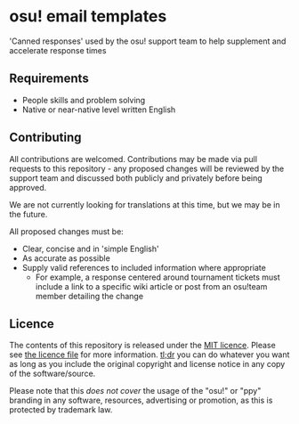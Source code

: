 osu! email templates
===============

'Canned responses' used by the osu! support team to help supplement and accelerate response times

## Requirements

- People skills and problem solving
- Native or near-native level written English

## Contributing

All contributions are welcomed. Contributions may be made via pull requests to this repository - any proposed changes will be reviewed by the support team and discussed both publicly and privately before being approved.

We are not currently looking for translations at this time, but we may be in the future.

All proposed changes must be:

* Clear, concise and in 'simple English'
* As accurate as possible
* Supply valid references to included information where appropriate
    - For example, a response centered around tournament tickets must include a link to a specific wiki article or post from an osu!team member detailing the change

## Licence

The contents of this repository is released under the [MIT licence](https://opensource.org/licenses/MIT). Please see [the licence file](LICENCE) for more information. [tl;dr](https://tldrlegal.com/license/mit-license) you can do whatever you want as long as you include the original copyright and license notice in any copy of the software/source.

Please note that this *does not cover* the usage of the "osu!" or "ppy" branding in any software, resources, advertising or promotion, as this is protected by trademark law.
